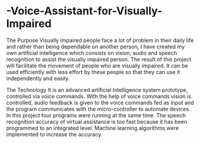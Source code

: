 # -Voice-Assistant-for-Visually-Impaired


The Purpose
Visually impaired people face a lot of problem in their daily life and rather than being dependable on another person, I have created my own artificial intelligence which consists on vision, audio and speech recognition to assist the visually impaired person. The result of this project will facilitate the movement of people who are visually impaired. It can be used efficiently with less effort by these people so that they can use it independently and easily.


The Technology
It is an advanced artificial Intelligence system prototype, controlled via voice commands. With the help of voice commands vision is controlled, audio feedback is given to the voice commands fed as input and the program communicates with the micro-controller to automate devices. In this project four programs were running at the same time. The speech recognition accuracy of virtual assistance is too fast because it has been programmed to an integrated level. Machine learning algorithms were implemented to increase the accuracy.
